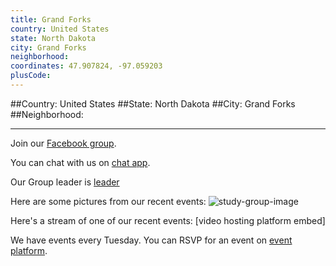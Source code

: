 ```yaml
---
title: Grand Forks
country: United States
state: North Dakota
city: Grand Forks
neighborhood: 
coordinates: 47.907824, -97.059203
plusCode:
---
```


##Country: United States
##State: North Dakota
##City: Grand Forks
##Neighborhood: 
*****
Join our [Facebook group](https://www.facebook.com/groups/free.code.camp.grand.forks).

You can chat with us on [chat app]().

Our Group leader is [leader]()

Here are some pictures from our recent events:
![study-group-image]()

Here's a stream of one of our recent events:
[video hosting platform embed]

We have events every Tuesday. You can RSVP for an event on [event platform]().
